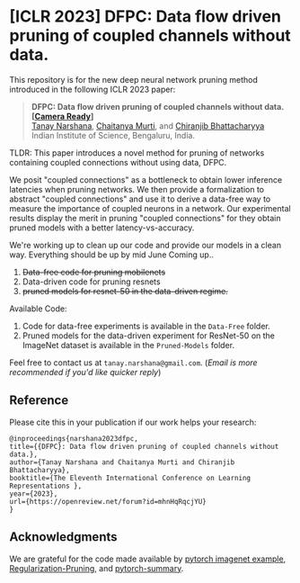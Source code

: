 # [ICLR 2023] DFPC: Data flow driven pruning of coupled channels without data.
This repository is for the new deep neural network pruning method introduced in the following ICLR 2023 paper:
> **DFPC: Data flow driven pruning of coupled channels without data. [[Camera Ready](https://openreview.net/forum?id=mhnHqRqcjYU)]** \
> [Tanay Narshana](https://tanaynarshana.github.io/), [Chaitanya Murti](https://mllab.csa.iisc.ac.in/members/), and [Chiranjib Bhattacharyya](https://www.csa.iisc.ac.in/~chiru/) \
> Indian Institute of Science, Bengaluru, India.

TLDR: This paper introduces a novel method for pruning of networks containing coupled connections without using data, DFPC.

We posit "coupled connections" as a bottleneck to obtain lower inference latencies when pruning networks. We then provide a formalization to abstract "coupled connections" and use it to derive a data-free way to measure the importance of coupled neurons in a network. Our experimental results display the merit in pruning "coupled connections" for they obtain pruned models with a better latency-vs-accuracy.

We're working up to clean up our code and provide our models in a clean way. Everything should be up by mid June
Coming up..
1. ~~Data-free code for pruning mobilenets~~
2. Data-driven code for pruning resnets
3. ~~pruned models for resnet-50 in the data-driven regime.~~

Available Code:
1. Code for data-free experiments is available in the `Data-Free` folder.
2. Pruned models for the data-driven experiment for ResNet-50 on the ImageNet dataset is available in the `Pruned-Models` folder.

Feel free to contact us at `tanay.narshana@gmail.com`. (*Email is more recommended if you'd like quicker reply*)

## Reference
Please cite this in your publication if our work helps your research:

    @inproceedings{narshana2023dfpc,
    title={{DFPC}: Data flow driven pruning of coupled channels without data.},
    author={Tanay Narshana and Chaitanya Murti and Chiranjib Bhattacharyya},
    booktitle={The Eleventh International Conference on Learning Representations },
    year={2023},
    url={https://openreview.net/forum?id=mhnHqRqcjYU}
    }

## Acknowledgments
We are grateful for the code made available by [pytorch imagenet example](https://github.com/pytorch/examples/tree/master/imagenet), [Regularization-Pruning](https://github.com/MingSun-Tse/Regularization-Pruning), and [pytorch-summary](https://github.com/sksq96/pytorch-summary).